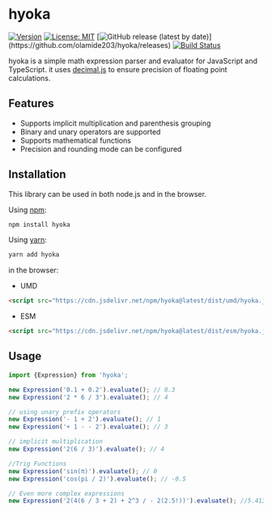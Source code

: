 # hyoka
[![Version](https://img.shields.io/npm/v/hyoka.svg)](https://www.npmjs.com/package/hyoka) [![License: MIT](https://img.shields.io/badge/License-MIT-yellow.svg)](https://github.com/olamide203/hyoka/blob/main/LICENSE) [![GitHub release (latest by date)](https://img.shields.io/github/v/release/olamide203/hyoka?)](https://github.com/olamide203/hyoka/releases) [![Build Status](https://github.com/olamide203/hyoka/workflows/CI/badge.svg)](https://github.com/olamide203/hyoka/actions)


<!-- description -->
hyoka is a simple math expression parser and evaluator for JavaScript and TypeScript. it uses [decimal.js](https://mikemcl.github.io/decimal.js/) to ensure precision of floating point calculations.

## Features
- Supports implicit multiplication and parenthesis grouping
- Binary and unary operators are supported
- Supports mathematical functions
- Precision and rounding mode can be configured
## Installation

This library can be used in both node.js and in the browser.

Using [npm](https://www.npmjs.com/package/@olamide203/hyoka):

```bash
npm install hyoka
```

Using [yarn](https://yarnpkg.com/en/package/@olamide203/hyoka):

```bash
yarn add hyoka
```

in the browser:
- UMD
```html
<script src="https://cdn.jsdelivr.net/npm/hyoka@latest/dist/umd/hyoka.js"></script>
```
- ESM
```html
<script src="https://cdn.jsdelivr.net/npm/hyoka@latest/dist/esm/hyoka.js" type="module"></script>
```


## Usage

```js
import {Expression} from 'hyoka';

new Expression('0.1 + 0.2').evaluate(); // 0.3
new Expression('2 * 6 / 3').evaluate(); // 4

// using unary prefix operators
new Expression('- 1 + 2').evaluate(); // 1
new Expression('+ 1 - - 2').evaluate(); // 3

// implicit multiplication
new Expression('2(6 / 3)').evaluate(); // 4

//Trig Functions
new Expression('sin(π)').evaluate(); // 0
new Expression('cos(pi / 2)').evaluate(); // -0.5

// Even more complex expressions
new Expression('2(4(6 / 3 + 2) + 2^3 / - 2(2.5!))').evaluate(); //5.413192236417259652
```
